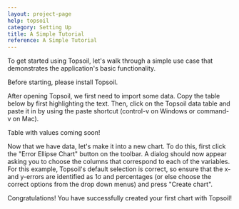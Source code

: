 ```yaml
---
layout: project-page
help: topsoil
category: Setting Up
title: A Simple Tutorial
reference: A Simple Tutorial
---
```


To get started using Topsoil, let's walk through a simple use case that demonstrates the application's basic functionality.

Before starting, please install Topsoil.

After opening Topsoil, we first need to import some data. Copy the table below by first highlighting the text. Then, click on the Topsoil data table and paste it in by using the paste shortcut (control-v on Windows or command-v on Mac).

Table with values coming soon!

<!---
 | 207Pb\*/235U  | ±2σ (%)     | 206Pb\*/238U | ±2σ (%)     | corr coef   |
 |--------------|:-------------:|:-------------:|:-------------:|-------------:|
| 29.165688743 | 1.519417676 | 0.712165893 | 1.395116767 | 0.918191745 |
| 29.031535970 | 1.799945600 | 0.714916493 | 1.647075269 | 0.915069472 |
| 29.002008069 | 1.441943510 | 0.709482828 | 1.324922704 | 0.918845083 |
| 29.203969765 | 1.320690194 | 0.707078490 | 1.216231698 | 0.920906132 |
| 29.194452092 | 1.359029744 | 0.709615006 | 1.248057588 | 0.918344571 |
| 29.293320455 | 1.424328137 | 0.710934267 | 1.309135282 | 0.919124777 |
| 28.497489852 | 1.353243890 | 0.686951820 | 1.245648095 | 0.920490463 |
| 29.218573677 | 1.383868032 | 0.715702180 | 1.271276031 | 0.918639641 |
| 28.884872020 | 1.264304654 | 0.702153693 | 1.164978444 | 0.921438073 |
| 28.863259209 | 1.455550200 | 0.700081472 | 1.335582301 | 0.917579003 |
| 29.014325453 | 1.614480021 | 0.701464404 | 1.478394505 | 0.915709384 |
| 29.917885787 | 1.564622589 | 0.725185047 | 1.434906094 | 0.917094067 |
| 30.159907714 | 1.488528691 | 0.724886106 | 1.366282212 | 0.917874287 |
| 28.963153308 | 1.480754780 | 0.698240706 | 1.359750830 | 0.918282249 |
| 29.350104553 | 1.513999270 | 0.711983592 | 1.384417989 | 0.914411266 |
| 29.979576581 | 1.595745814 | 0.724426340 | 1.458894294 | 0.914239775 |
| 29.344673618 | 1.551935035 | 0.714166474 | 1.420060290 | 0.915025602 |

-->

Now that we have data, let's make it into a new chart. To do this, first click the "Error Ellipse Chart" button on the toolbar. A dialog should now appear asking you to choose the columns that correspond to each of the variables. For this example, Topsoil's default selection is correct, so ensure that the x- and y-errors are identified as 1σ and percentages (or else choose the correct options from the drop down menus) and press "Create chart".

Congratulations! You have successfully created your first chart with Topsoil!